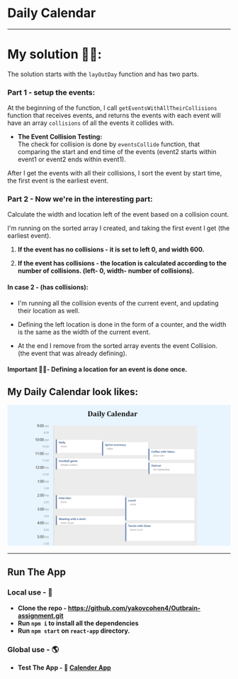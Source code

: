 # Daily Calendar

<!-- ## Part 1

#### Write a javascript function to lay out a series of events on the calendar for a single day.

#### Events will be placed in a container. The top of the container represents 9am and the bottom represents 9pm.

#### The width of the container will be 600px and the height will be 720px (1 pixel for every minute between 9am and 9pm).

#### For example: 9am = 0; 10am=60; 1:20pm=260).<br>The objects should be laid out so that they do not visually overlap.

#### If there is only one event at a given time slot, its width should be 600px. There are 2 major constraints:).

- **Events should use the maximum width possible without overlapping.**
- **Every colliding event should be the same width as every other event that it
  collides with, while still adhering to the first constraint.**

### **_Events are in the following format:_**

```
[
{id : 1, start : 90, end : 130}, // an event from 10:30am to 11.10am
{id : 2, start : 105, end : 135}, // an event from 10:45am to 11:15am
{id : 3, start : 120, end : 240}, // an event from 11:00am to 1:00pm
{id : 4, start : 180, end : 260}, // an event from 12:00pm to 1:20pm
{id : 5, start : 500, end : 560} // an event from 5:20pm to 6:20pm
]
```

**This will be the function input.**

**Expected output from the function for the above input:**

```
[
{ id: 1, start: 90, end: 130, left: 0, width: 200},
{ id: 2, start: 105, end: 135, left: 200, width: 200},
{ id: 3, start: 120, end: 240, left: 400, width: 200},
{ id: 4, start: 180, end: 260, left: 0, width: 400},
{ id: 5, start: 500, end: 560, left: 0, width: 600}
]
```

![example](./pic/example.png)

---

## Part 2

#### Use your function from Part I to create a simple web page that is styled similarly to the below image:

![example2](./pic/example2.png)

#### with the same calendar events as given in the above example

### Notes

- **Please make sure that the code you write is clean and follows best practices - something you wouldn't mind putting in production.**
- **The app should be built using JavaScript/TypeScript, CSS/Sass/etc. and HTML and should run entirely in users’ browsers.**
- **You should send us back via email a zip file containing the entire code. Typically opening the index.html file in the browser should show the output, but if you have a different way to run it, please provide the instructions in a readme.md file.**

### FAQ

- **Are frameworks allowed? Sure, use what you are comfortable with, except for libraries that solve the exact same problem of placing events in a calendar.**
- **Is there a maximum bound on the number of events? You can assume a maximum of 100 events for rendering reasons, but your solution should be generalized.**
- **What browsers need to be supported? Chrome is enough.**
- **Does my solution need to match the image pixel for pixel? We expect your solution to be very similar to the image in terms of colors, proportions, paddings, and text, but we will not be testing for pixel matching** -->

---

# My solution 👨‍💻:

The solution starts with the `layOutDay` function and has two parts.

### Part 1 - setup the events:

At the beginning of the function, I call `getEventsWithAllTheirCollisions` function that receives events, and returns the events with each event will have an array `collisions` of all the events it collides with.

- **The Event Collision Testing:** <br> The check for collision is done by `eventsCollide` function, that comparing the start and end time of the events (event2 starts within event1 or event2 ends within event1).

After I get the events with all their collisions, I sort the event by start time, the first event is the earliest event.

### Part 2 - Now we're in the interesting part:

Calculate the width and location left of the event based on a collision count.

I'm running on the sorted array I created, and taking the first event I get (the earliest event).

1. **If the event has no collisions - it is set to left 0, and width 600.**

2. **If the event has collisions - the location is calculated according to the number of collisions. (left- 0, width- number of collisions).**

#### In case 2 - (has collisions):

- I'm running all the collision events of the current event, and updating their location as well.

- Defining the left location is done in the form of a counter, and the width is the same as the width of the current event.

- At the end I remove from the sorted array events the event Collision. (the event that was already defining).

#### Important 🙅‍♂️- Defining a location for an event is done once.

## My Daily Calendar look likes:

![solution](./pic/my-calendar.png)

---

## Run The App

### Local use - 📌

- **Clone the repo - https://github.com/yakovcohen4/Outbrain-assignment.git**
- **Run `npm i` to install all the dependencies**
- **Run `npm start` on `react-app` directory.**

### Global use - 🌎

- **Test The App - 🔗 [Calender App]()**
